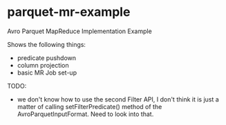# parquet-mr-example
Avro Parquet MapReduce Implementation Example

Shows the following things:
- predicate pushdown
- column projection
- basic MR Job set-up

TODO:
- we don't know how to use the second Filter API, I don't think it is just a matter of calling setFilterPredicate() method of the AvroParquetInputFormat. Need to look into that.



